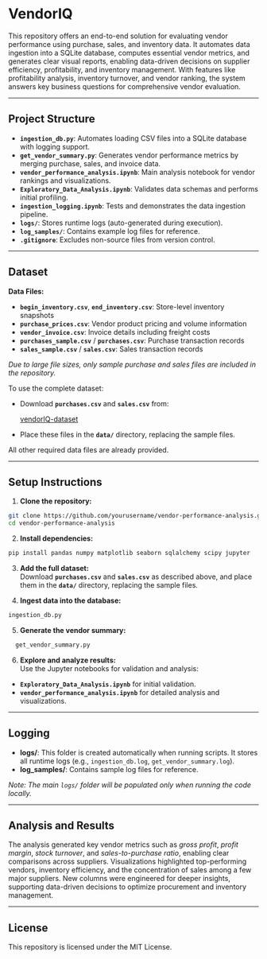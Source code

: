 # VendorIQ

This repository offers an end-to-end solution for evaluating vendor performance using purchase, sales, and inventory data. It automates data ingestion into a SQLite database, computes essential vendor metrics, and generates clear visual reports, enabling data-driven decisions on supplier efficiency, profitability, and inventory management. With features like profitability analysis, inventory turnover, and vendor ranking, the system answers key business questions for comprehensive vendor evaluation.

---

## Project Structure

- **`ingestion_db.py`**: Automates loading CSV files into a SQLite database with logging support.
- **`get_vendor_summary.py`**: Generates vendor performance metrics by merging purchase, sales, and invoice data.
- **`vendor_performance_analysis.ipynb`**: Main analysis notebook for vendor rankings and visualizations.
- **`Exploratory_Data_Analysis.ipynb`**: Validates data schemas and performs initial profiling.
- **`ingestion_logging.ipynb`**: Tests and demonstrates the data ingestion pipeline.
- **`logs/`**: Stores runtime logs (auto-generated during execution).
- **`log_samples/`**: Contains example log files for reference.
- **`.gitignore`**: Excludes non-source files from version control.

---

## Dataset

**Data Files:**

- **`begin_inventory.csv`**, **`end_inventory.csv`**: Store-level inventory snapshots  
- **`purchase_prices.csv`**: Vendor product pricing and volume information  
- **`vendor_invoice.csv`**: Invoice details including freight costs  
- **`purchases_sample.csv`** / **`purchases.csv`**: Purchase transaction records  
- **`sales_sample.csv`** / **`sales.csv`**: Sales transaction records  

*Due to large file sizes, only sample purchase and sales files are included in the repository.*

To use the complete dataset:

- Download **`purchases.csv`** and **`sales.csv`** from:
  
  [vendorIQ-dataset](https://drive.google.com/drive/folders/1FR56UJLNrW_q1Ra4q0kiS7wMQnQLjow3?usp=drive_link)
 
- Place these files in the **`data/`** directory, replacing the sample files.

All other required data files are already provided.

---

## Setup Instructions

1. **Clone the repository:**
   
 ```bash
git clone https://github.com/yourusername/vendor-performance-analysis.git
cd vendor-performance-analysis
   ```

2. **Install dependencies:**
 ```bash
pip install pandas numpy matplotlib seaborn sqlalchemy scipy jupyter
   ```
3. **Add the full dataset:**  
Download **`purchases.csv`** and **`sales.csv`** as described above, and place them in the **`data/`** directory, replacing the sample files.

4. **Ingest data into the database:**

 ```bash
ingestion_db.py
   ```

5. **Generate the vendor summary:**
   
 ```bash
   get_vendor_summary.py

   ```
6. **Explore and analyze results:**  
Use the Jupyter notebooks for validation and analysis:
- **`Exploratory_Data_Analysis.ipynb`** for initial validation.
- **`vendor_performance_analysis.ipynb`** for detailed analysis and visualizations.

---

## Logging

- **logs/**: This folder is created automatically when running scripts. It stores all runtime logs (e.g., `ingestion_db.log`, `get_vendor_summary.log`).
- **log_samples/**: Contains sample log files for reference.

*Note: The main `logs/` folder will be populated only when running the code locally.*

---

## Analysis and Results

The analysis generated key vendor metrics such as *gross profit*, *profit margin*, *stock turnover*, and *sales-to-purchase ratio*, enabling clear comparisons across suppliers. Visualizations highlighted top-performing vendors, inventory efficiency, and the concentration of sales among a few major suppliers. New columns were engineered for deeper insights, supporting data-driven decisions to optimize procurement and inventory management.

---

## License

This repository is licensed under the MIT License.


